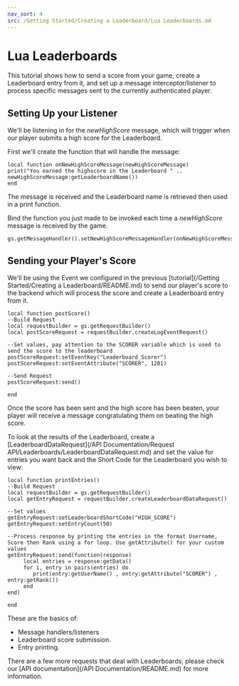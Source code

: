 ```yaml
---
nav_sort: 4
src: /Getting Started/Creating a Leaderboard/Lua Leaderboards.md
---
```


# Lua Leaderboards

This tutorial shows how to send a score from your game, create a Leaderboard entry from it, and set up a message interceptor/listener to process specific messages sent to the currently authenticated player.

## Setting Up your Listener

We'll be listening in for the *newHighScore* message, which will trigger when our player submits a high score for the Leaderboard.

First we'll create the function that will handle the message:

```
local function onNewHighScoreMessage(newHighScoreMessage)
print("You earned the highscore in the Leaderboard " .. newHighScoreMessage:getLeaderboardName())
end

```
The message is received and the Leaderboard name is retrieved then used in a print function.

Bind the function you just made to be invoked each time a *newHighScore* message is received by the game.

```
gs.getMessageHandler().setNewHighScoreMessageHandler(onNewHighScoreMessage)

```

## Sending your Player's Score

We'll be using the Event we configured in the previous [tutorial](/Getting Started/Creating a Leaderboard/README.md) to send our player's score to the backend which will process the score and create a Leaderboard entry from it.

```
local function postScore()
--Build Request
local requestBuilder = gs.getRequestBuilder()
local postScoreRequest = requestBuilder.createLogEventRequest()

--Set values, pay attention to the SCORER variable which is used to send the score to the leaderboard
postScoreRequest:setEventKey("Leaderboard_Scorer")
postScoreRequest:setEventAttribute("SCORER", 1201)

--Send Request
postScoreRequest:send()

end

```

Once the score has been sent and the high score has been beaten, your player will receive a message congratulating them on beating the high score.

To look at the results of the Leaderboard, create a [LeaderboardDataRequest](/API Documentation/Request API/Leaderboards/LeaderboardDataRequest.md) and set the value for entries you want back and the Short Code for the Leaderboard you wish to view:


```
local function printEntries()
--Build Request
local requestBuilder = gs.getRequestBuilder()
local getEntryRequest = requestBuilder.createLeaderboardDataRequest()

--Set values
getEntryRequest:setLeaderboardShortCode("HIGH_SCORE")
getEntryRequest:setEntryCount(50)

--Process response by printing the entries in the format Username, Score then Rank using a for loop. Use getAttribute() for your custom values
getEntryRequest:send(function(response)
	 local entries = response:getData()
	 for i, entry in pairs(entries) do
	 	print(entry:getUserName() , entry:getAttribute("SCORER") , entry:getRank())
	 end
end)

end

```

These are the basics of:
* Message handlers/listeners
* Leaderboard score submission.
* Entry printing.

There are a few more requests that deal with Leaderboards, please check our [API documentation](/API Documentation/README.md) for more information.

